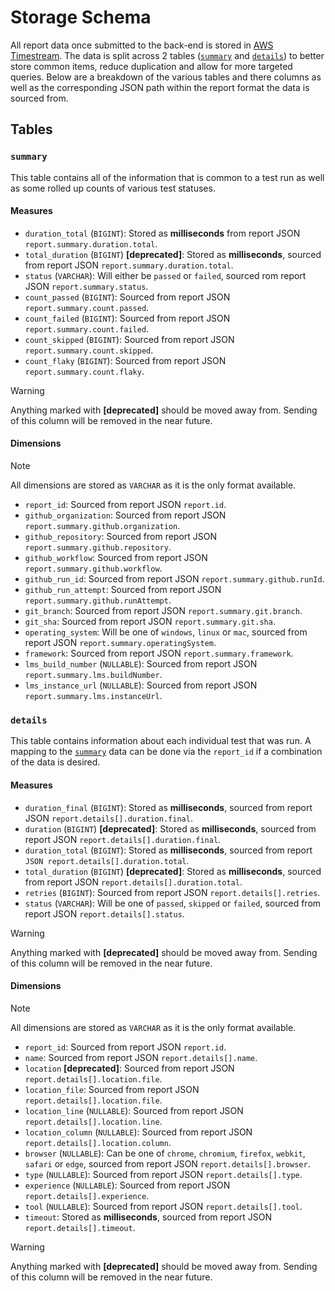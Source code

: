 # Storage Schema

All report data once submitted to the back-end is stored in [AWS Timestream].
The data is split across 2 tables ([`summary`](#summary) and
[`details`](#details)) to better store common items, reduce duplication and
allow for more targeted queries. Below are a breakdown of the various tables and
there columns as well as the corresponding JSON path within the report format
the data is sourced from.

## Tables

### `summary`

This table contains all of the information that is common to a test run as well
as some rolled up counts of various test statuses.

#### Measures

* `duration_total` (`BIGINT`): Stored as **milliseconds** from report JSON
  `report.summary.duration.total`.
* `total_duration` (`BIGINT`) **[deprecated]**: Stored as **milliseconds**,
  sourced from report JSON `report.summary.duration.total`.
* `status` (`VARCHAR`): Will either be `passed` or `failed`, sourced rom report
  JSON `report.summary.status`.
* `count_passed` (`BIGINT`): Sourced from report JSON
  `report.summary.count.passed`.
* `count_failed` (`BIGINT`): Sourced from report JSON
  `report.summary.count.failed`.
* `count_skipped` (`BIGINT`): Sourced from report JSON
  `report.summary.count.skipped`.
* `count_flaky` (`BIGINT`): Sourced from report JSON
  `report.summary.count.flaky`.

> [!WARNING]
  Anything marked with **[deprecated]** should be moved away from. Sending of
  this column will be removed in the near future.

#### Dimensions

> [!NOTE]
  All dimensions are stored as `VARCHAR` as it is the only format available.

* `report_id`: Sourced from report JSON `report.id`.
* `github_organization`: Sourced from report JSON
  `report.summary.github.organization`.
* `github_repository`: Sourced from report JSON
  `report.summary.github.repository`.
* `github_workflow`: Sourced from report JSON `report.summary.github.workflow`.
* `github_run_id`: Sourced from report JSON `report.summary.github.runId`.
* `github_run_attempt`: Sourced from report JSON
  `report.summary.github.runAttempt`.
* `git_branch`: Sourced from report JSON `report.summary.git.branch`.
* `git_sha`: Sourced from report JSON `report.summary.git.sha`.
* `operating_system`: Will be one of `windows`, `linux` or `mac`, sourced from
  report JSON `report.summary.operatingSystem`.
* `framework`: Sourced from report JSON `report.summary.framework`.
* `lms_build_number` (`NULLABLE`): Sourced from report JSON
  `report.summary.lms.buildNumber`.
* `lms_instance_url` (`NULLABLE`): Sourced from report JSON
  `report.summary.lms.instanceUrl`.

### `details`

This table contains information about each individual test that was run. A
mapping to the [`summary`](#summary) data can be done via the `report_id` if a
combination of the data is desired.

#### Measures

* `duration_final` (`BIGINT`): Stored as **milliseconds**, sourced from report
  JSON `report.details[].duration.final`.
* `duration` (`BIGINT`) **[deprecated]**: Stored as **milliseconds**, sourced
  from report JSON `report.details[].duration.final`.
* `duration_total` (`BIGINT`): Stored as **milliseconds**, sourced from report
  `JSON report.details[].duration.total`.
* `total_duration` (`BIGINT`) **[deprecated]**: Stored as **milliseconds**,
  sourced from report JSON `report.details[].duration.total`.
* `retries` (`BIGINT`): Sourced from report JSON `report.details[].retries`.
* `status` (`VARCHAR`): Will be one of `passed`, `skipped` or `failed`, sourced
  from report JSON `report.details[].status`.

> [!WARNING]
  Anything marked with **[deprecated]** should be moved away from. Sending of
  this column will be removed in the near future.

#### Dimensions

> [!NOTE]
  All dimensions are stored as `VARCHAR` as it is the only format available.

* `report_id`: Sourced from report JSON `report.id`.
* `name`: Sourced from report JSON `report.details[].name`.
* `location` **[deprecated]**: Sourced from report JSON
  `report.details[].location.file`.
* `location_file`: Sourced from report JSON `report.details[].location.file`.
* `location_line` (`NULLABLE`): Sourced from report JSON
  `report.details[].location.line`.
* `location_column` (`NULLABLE`): Sourced from report JSON
  `report.details[].location.column`.
* `browser` (`NULLABLE`): Can be one of `chrome`, `chromium`, `firefox`,
  `webkit`, `safari` or `edge`, sourced from report JSON
  `report.details[].browser`.
* `type` (`NULLABLE`): Sourced from report JSON `report.details[].type`.
* `experience` (`NULLABLE`): Sourced from report JSON
  `report.details[].experience`.
* `tool` (`NULLABLE`): Sourced from report JSON `report.details[].tool`.
* `timeout`: Stored as **milliseconds**, sourced from report JSON
  `report.details[].timeout`.

> [!WARNING]
  Anything marked with **[deprecated]** should be moved away from. Sending of
  this column will be removed in the near future.

<!-- links -->
[AWS Timestream]: https://aws.amazon.com/timestream
